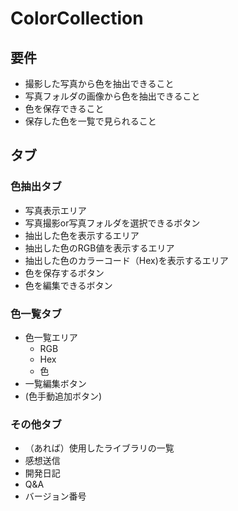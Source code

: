 # ColorCollection

## 要件

* 撮影した写真から色を抽出できること
* 写真フォルダの画像から色を抽出できること
* 色を保存できること
* 保存した色を一覧で見られること

## タブ

### 色抽出タブ

* 写真表示エリア
* 写真撮影or写真フォルダを選択できるボタン
* 抽出した色を表示するエリア
* 抽出した色のRGB値を表示するエリア
* 抽出した色のカラーコード（Hex)を表示するエリア
* 色を保存するボタン
* 色を編集できるボタン

### 色一覧タブ

* 色一覧エリア
  * RGB
  * Hex
  * 色
* 一覧編集ボタン
* (色手動追加ボタン)

### その他タブ

* （あれば）使用したライブラリの一覧
* 感想送信
* 開発日記
* Q&A
* バージョン番号

